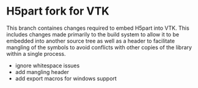 # H5part fork for VTK

This branch containes changes required to embed H5part into VTK.
This includes changes made primarily to the build system to allow it to be embedded
into another source tree as well as a header to facilitate mangling of the symbols
to avoid conflicts with other copies of the library within a single process.

  * ignore whitespace issues
  * add mangling header
  * add export macros for windows support
